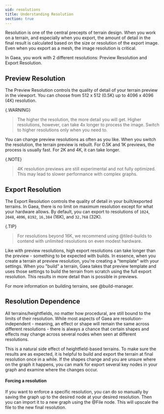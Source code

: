 ```yaml
---
uid: resolutions
title: Understanding Resolution
section: true
---
```


Resolution is one of the central precepts of terrain design. When you work on a terrain, and especially when you export, the amount of detail in the final result is calculated based on the size or resolution of the export image. Even when you export as a mesh, the image resolution is critical.

In Gaea, you work with 2 different resolutions: Preview Resolution and Export Resolution.

## Preview Resolution

The Preview Resolution controls the quality of detail of your terrain preview in the viewport. You can choose from 512 x 512 (0.5K) up to 4096 x 4096 (4K) resolution.

{.WARNING}
> The higher the resolution, the more detail you will get. Higher resolutions, however, can take 4x longer to process the image. Switch to higher resolutions only when you need to.

You can change preview resolutions as often as you like. When you switch the resolution, the terrain preview is rebuilt. For 0.5K and 1K previews, the process is usually fast. For 2K and 4K, it can take longer.

{.NOTE}
> 4K resolution previews are still experimental and not fully optimized. This may lead to slower performance with complex graphs.

## Export Resolution

The Export Resolution controls the quality of detail in your built/exported terrains. In Gaea, there is no limit on maximum resolution except for what your hardware allows. By default, you can export to resolutions of `1024`, `2048`, `4096`, `8192`, `16,384` (16K), and `32,768` (32K). 

{.TIP}
> For resolutions beyond 16K, we recommend using @tiled-builds to contend with unlimited resolutions on even modest hardware.

Like with preview resolutions, high export resolutions can take longer than the preview - something to be expected with builds. In essence, when you create a terrain at preview resolution, you're creating a "template" with your settings. When you "build" a terrain, Gaea takes that preview template and uses those settings to build the terrain from scratch using the full export resolution. This results in more detail than is possible in previews.

For more information on building terrains, see @build-manager.


## Resolution Dependence

All terrains/heightfields, no matter how procedural, are still bound to the limits of their resolution. While most aspects of Gaea are resolution-independent - meaning, an effect or shape will remain the same across different resolutions - there is always a chance that certain shapes and effects may change across several nodes when seen at different resolutions.

This is a natural side effect of heightfield-based terrains. To make sure the results are as expected, it is helpful to build and export the terrain at final resolution once in a while. If the shapes change and you are unsure where on the graph it happens, you can mark for export several key nodes in your graph and examine where the changes occur.

#### Forcing a resolution

If you want to enforce a specific resolution, you can do so manually by saving the graph up to the desired node at your desired resolution. Then you can import it to a new graph using the @File node. This will upscale the file to the new final resolution.
